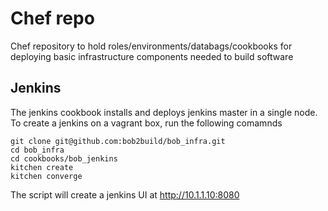 # Chef repo
Chef repository to hold roles/environments/databags/cookbooks for deploying basic infrastructure components needed to build software

## Jenkins
The jenkins cookbook installs and deploys jenkins master in a single node. To create a jenkins on a vagrant box, run the following comamnds

```
git clone git@github.com:bob2build/bob_infra.git
cd bob_infra
cd cookbooks/bob_jenkins
kitchen create
kitchen converge
```

The script will create a jenkins UI at http://10.1.1.10:8080
